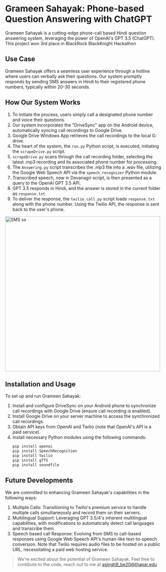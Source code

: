 # Grameen Sahayak: Phone-based Question Answering with ChatGPT

Grameen Sahayak is a cutting-edge phone-call based Hindi question answering system, leveraging the power of OpenAI's GPT 3.5 (ChatGPT).
This project won 3rd place in BlackRock BlackKnight Hackathon
## Use Case

Grameen Sahayak offers a seamless user experience through a hotline where users can verbally ask their questions. Our system promptly responds by sending SMS answers in Hindi to their registered phone numbers, typically within 20-30 seconds.

## How Our System Works

1. To initiate the process, users simply call a designated phone number and voice their questions.
2. Our system incorporates the "DriveSync" app on the Android device, automatically syncing call recordings to Google Drive.
3. Google Drive Windows App retrieves the call recordings to the local G: drive.
4. The heart of the system, the `run.py` Python script, is executed, initiating the `scrapeDrive.py` script.
5. `scrapeDrive.py` scans through the call recording folder, selecting the latest .mp3 recording and its associated phone number for processing.
6. The `Answering.py` script transcribes the .mp3 file into a .wav file, utilizing the Google Web Speech API via the `speech_recognizer` Python module.
7. Transcribed speech, now in Devanagri script, is then presented as a query to the OpenAI GPT 3.5 API.
8. GPT 3.5 responds in Hindi, and the answer is stored in the current folder as `response.txt`.
9. To deliver the response, the `twilio_call.py` script loads `response.txt` along with the phone number. Using the Twilio API, the response is sent back to the user's phone.

<img src="https://github.com/AnilpreetSingh/grameen-sahayak-BlackRockProject/assets/90110629/80b17638-7ddf-4b89-b0bb-963f86e3a0c5" width="500" alt="SMS ss">

## Installation and Usage

To set up and run Grameen Sahayak:

1. Install and configure DriveSync on your Android phone to synchronize call recordings with Google Drive (ensure call recording is enabled).
2. Install Google Drive on your server machine to access the synchronized call recordings.
3. Obtain API keys from OpenAI and Twilio (note that OpenAI's API is a paid service).
4. Install necessary Python modules using the following commands:
   ```bash
   pip install openai
   pip install SpeechRecognition
   pip install twilio
   pip install gTTS
   pip install soundfile
   
## Future Developments
We are committed to enhancing Grameen Sahayak's capabilities in the following ways:

1. Multiple Calls: Transitioning to Twilio's premium service to handle multiple calls simultaneously and record them on their servers.
2. Multilingual Support: Leveraging GPT 3.5/4's inherent multilingual capabilities, with modifications to automatically detect call languages and transcribe them.
3. Speech based call Response: Evolving from SMS to call-based responses using Google Web Speech API's human-like text-to-speech conversion. Note that Twilio requires audio files to be hosted on a public URL, necessitating a paid web hosting service.
> We're excited about the potential of Grameen Sahayak. Feel free to contibute to the code, reach out to me at asingh9_be20@thapar.edu
